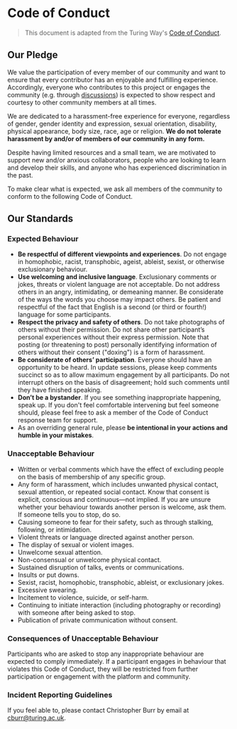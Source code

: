 # Code of Conduct

> This document is adapted from the Turing Way's
> [Code of Conduct](https://github.com/alan-turing-institute/the-turing-way/blob/main/CODE_OF_CONDUCT.md).

## Our Pledge

We value the participation of every member of our community and want to ensure
that every contributor has an enjoyable and fulfilling experience. Accordingly,
everyone who contributes to this project or engages the community (e.g. through
[discussions](https://github.com/alan-turing-institute/AssurancePlatform/discussions))
is expected to show respect and courtesy to other community members at all
times.

We are dedicated to a harassment-free experience for everyone, regardless of
gender, gender identity and expression, sexual orientation, disability, physical
appearance, body size, race, age or religion. **We do not tolerate harassment by
and/or of members of our community in any form.**

Despite having limited resources and a small team, we are motivated to support
new and/or anxious collaborators, people who are looking to learn and develop
their skills, and anyone who has experienced discrimination in the past.

To make clear what is expected, we ask all members of the community to conform
to the following Code of Conduct.

## Our Standards

### Expected Behaviour

- **Be respectful of different viewpoints and experiences**. Do not engage in
  homophobic, racist, transphobic, ageist, ableist, sexist, or otherwise
  exclusionary behaviour.
- **Use welcoming and inclusive language**. Exclusionary comments or jokes,
  threats or violent language are not acceptable. Do not address others in an
  angry, intimidating, or demeaning manner. Be considerate of the ways the words
  you choose may impact others. Be patient and respectful of the fact that
  English is a second (or third or fourth!) language for some participants.
- **Respect the privacy and safety of others**. Do not take photographs of
  others without their permission. Do not share other participant’s personal
  experiences without their express permission. Note that posting (or
  threatening to post) personally identifying information of others without
  their consent ("doxing") is a form of harassment.
- **Be considerate of others’ participation**. Everyone should have an
  opportunity to be heard. In update sessions, please keep comments succinct so
  as to allow maximum engagement by all participants. Do not interrupt others on
  the basis of disagreement; hold such comments until they have finished
  speaking.
- **Don’t be a bystander**. If you see something inappropriate happening, speak
  up. If you don't feel comfortable intervening but feel someone should, please
  feel free to ask a member of the Code of Conduct response team for support.
- As an overriding general rule, please **be intentional in your actions and
  humble in your mistakes**.

### Unacceptable Behaviour

- Written or verbal comments which have the effect of excluding people on the
  basis of membership of any specific group.
- Any form of harassment, which includes unwanted physical contact, sexual
  attention, or repeated social contact. Know that consent is explicit,
  conscious and continuous—not implied. If you are unsure whether your behaviour
  towards another person is welcome, ask them. If someone tells you to stop, do
  so.
- Causing someone to fear for their safety, such as through stalking, following,
  or intimidation.
- Violent threats or language directed against another person.
- The display of sexual or violent images.
- Unwelcome sexual attention.
- Non-consensual or unwelcome physical contact.
- Sustained disruption of talks, events or communications.
- Insults or put downs.
- Sexist, racist, homophobic, transphobic, ableist, or exclusionary jokes.
- Excessive swearing.
- Incitement to violence, suicide, or self-harm.
- Continuing to initiate interaction (including photography or recording) with
  someone after being asked to stop.
- Publication of private communication without consent.

### Consequences of Unacceptable Behaviour

Participants who are asked to stop any inappropriate behaviour are expected to
comply immediately. If a participant engages in behaviour that violates this
Code of Conduct, they will be restricted from further participation or
engagement with the platform and community.

### Incident Reporting Guidelines

If you feel able to, please contact Christopher Burr by email at
[cburr@turing.ac.uk](mailto:cburrr@turing.ac.uk).
